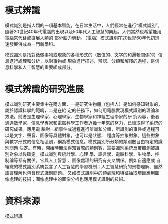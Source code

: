 # 模式辨識

模式識別是指人類的一項基本智能，在日常生活中，人們經常在進行“模式識別”。
隨著20世紀40年代電腦的出現以及50年代人工智慧的興起，人們當然也希望能用電腦來代替或擴展人類的
部分腦力勞動。（電腦）模式識別在20世紀60年代初迅速發展併成為一門新學科。

模式識別是指對錶徵事物或現象的各種形式的（數值的、文字的和邏輯關係的）信息進行處理和分析，以對事物或
現象進行描述、辨認、分類和解釋的過程，是信息科學和人工智慧的重要組成部分。

# 模式辨識的研究進展

模式識別研究主要集中在兩方面，一是研究生物體（包括人）是如何感知對象的，屬於認識科學的範疇，二是在給
定的任務下，如何用電腦實現模式識別的理論和方法。前者是生理學家、心理學家、生物學家和神經生理學家的研
究內容，後者通過數學家、信息學專家和電腦科學工作者近幾十年來的努力，已經取得了系統的研究成果。應用電
腦對一組事件或過程進行辨識和分類，所識別的事件或過程可以是文字、聲音、圖像等具體對象，也可以是狀態、
程度等抽象對象。這些對象與數字形式的信息相區別，稱為模式信息。模式識別所分類的類別數目由特定的識別問題
決定。有時，開始時無法得知實際的類別數，需要識別系統反覆觀測被識別對象以後確定。模式識別與統計學、心理
學、語言學、電腦科學、生物學、控制論等都有關係。它與人工智慧 、圖像處理的研究有交叉關係。例如自適應或
自組織的模式識別系統包含了人工智慧的學習機制；人工智慧研究的景物理解、自然語言理解也包含模式識別問題。
又如模式識別中的預處理和特征抽取環節應用圖像處理的技術；圖像處理中的圖像分析也應用模式識別的技術。

# 資料來源
[模式辨識](https://wiki.mbalib.com/zh-tw/%E6%A8%A1%E5%BC%8F%E8%AF%86%E5%88%AB)
